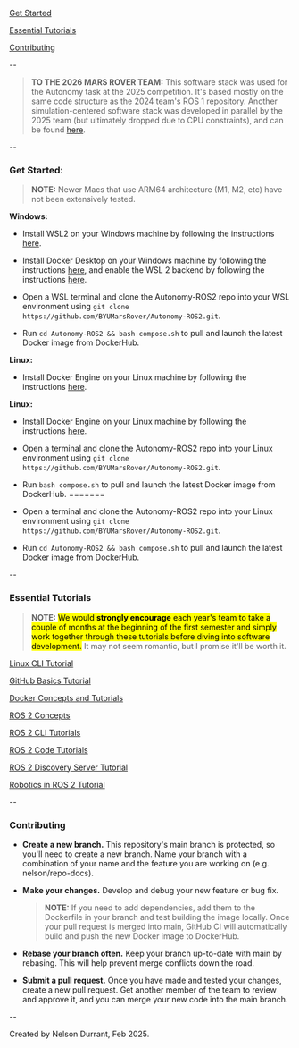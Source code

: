 [Get Started](https://github.com/BYUMarsRover/Autonomy-ROS2?tab=readme-ov-file#get-started)

[Essential Tutorials](https://github.com/BYUMarsRover/Autonomy-ROS2?tab=readme-ov-file#essential-tutorials)

[Contributing](https://github.com/BYUMarsRover/Autonomy-ROS2?tab=readme-ov-file#contributing)

--

> **TO THE 2026 MARS ROVER TEAM:** This software stack was used for the Autonomy task at the 2025 competition. It's based mostly on the same code structure as the 2024 team's ROS 1 repository. Another simulation-centered software stack was developed in parallel by the 2025 team (but ultimately dropped due to CPU constraints), and can be found [here](https://github.com/BYUMarsRover/marsrover_2.0).

--

### Get Started:

> **NOTE:** Newer Macs that use ARM64 architecture (M1, M2, etc) have not been extensively tested.

**Windows:**

- Install WSL2 on your Windows machine by following the instructions [here](https://docs.microsoft.com/en-us/windows/wsl/install).

- Install Docker Desktop on your Windows machine by following the instructions [here](https://docs.docker.com/desktop/), and enable the WSL 2 backend by following the instructions [here](https://docs.docker.com/desktop/windows/wsl/).

- Open a WSL terminal and clone the Autonomy-ROS2 repo into your WSL environment using `git clone https://github.com/BYUMarsRover/Autonomy-ROS2.git`.

- Run `cd Autonomy-ROS2 && bash compose.sh` to pull and launch the latest Docker image from DockerHub.

**Linux:**

- Install Docker Engine on your Linux machine by following the instructions [here](https://docs.docker.com/engine/install/ubuntu/).

**Linux:**

- Install Docker Engine on your Linux machine by following the instructions [here](https://docs.docker.com/engine/install/ubuntu/).

- Open a terminal and clone the Autonomy-ROS2 repo into your Linux environment using `git clone https://github.com/BYUMarsRover/Autonomy-ROS2.git`.

- Run `bash compose.sh` to pull and launch the latest Docker image from DockerHub.
=======
- Open a terminal and clone the Autonomy-ROS2 repo into your Linux environment using `git clone https://github.com/BYUMarsRover/Autonomy-ROS2.git`.

- Run `cd Autonomy-ROS2 && bash compose.sh` to pull and launch the latest Docker image from DockerHub.

--

### Essential Tutorials

> **NOTE:** <mark>We would **strongly encourage** each year's team to take a couple of months at the beginning of the first semester and simply work together through these tutorials before diving into software development.</mark> It may not seem romantic, but I promise it'll be worth it.

[Linux CLI Tutorial](https://linuxjourney.com/lesson/the-shell)

[GitHub Basics Tutorial](https://docs.github.com/en/get-started/start-your-journey/hello-world)

[Docker Concepts and Tutorials](https://docs.docker.com/get-started/introduction/whats-next/)

[ROS 2 Concepts](https://docs.ros.org/en/humble/Concepts/Basic.html)

[ROS 2 CLI Tutorials](https://docs.ros.org/en/humble/Tutorials/Beginner-CLI-Tools.html)

[ROS 2 Code Tutorials](https://docs.ros.org/en/humble/Tutorials/Beginner-Client-Libraries.html)

[ROS 2 Discovery Server Tutorial](https://docs.ros.org/en/humble/Tutorials/Advanced/Discovery-Server/Discovery-Server.html)

[Robotics in ROS 2 Tutorial](https://github.com/henki-robotics/robotics_essentials_ros2/tree/main)

--

### Contributing

- **Create a new branch.** This repository's main branch is protected, so you'll need to create a new branch. Name your branch with a combination of your name and the feature you are working on (e.g. nelson/repo-docs).

- **Make your changes.** Develop and debug your new feature or bug fix.

  > **NOTE:** If you need to add dependencies, add them to the Dockerfile in your branch and test building the image locally. Once your pull request is merged into main, GitHub CI will automatically build and push the new Docker image to DockerHub.

- **Rebase your branch often.** Keep your branch up-to-date with main by rebasing. This will help prevent merge conflicts down the road.

- **Submit a pull request.** Once you have made and tested your changes, create a new pull request. Get another member of the team to review and approve it, and you can merge your new code into the main branch.

--

Created by Nelson Durrant, Feb 2025.